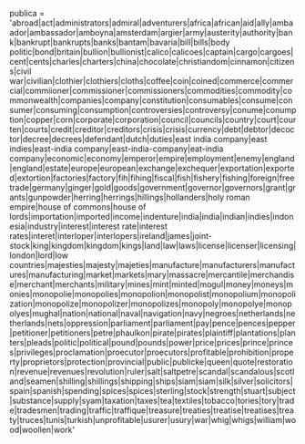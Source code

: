publica = 'abroad|act|administrators|admiral|adventurers|africa|african|aid|ally|ambaador|ambassador|amboyna|amsterdam|argier|army|austerity|authority|bank|bankrupt|bankrupts|banks|bantam|bavaria|bill|bills|body politic|bond|britain|bullion|bullionist|calico|calicoes|captain|cargo|cargoes|cent|cents|charles|charters|china|chocolate|christiandom|cinnamon|citizens|civil war|civilian|clothier|clothiers|cloths|coffee|coin|coined|commerce|commercial|commiioner|commissioner|commissioners|commodities|commodity|commonwealth|companies|company|constitution|consumables|consume|consumer|consuming|consumption|controversies|controversy|conume|conumption|copper|corn|corporate|corporation|council|councils|country|court|courten|courts|credit|creditor|creditors|crisis|crisis|currency|debt|debtor|decoctor|decree|decrees|defendant|dutch|duties|east india company|east indies|east-india company|east-india-company|eat-india company|economic|economy|emperor|empire|employment|enemy|england|england|estate|europe|european|exchange|exchequer|exportation|exported|extortion|factories|factory|fih|fihing|fiscal|fish|fishery|fishing|foreign|free trade|germany|ginger|gold|goods|government|governor|governors|grant|grants|gunpowder|herring|herrings|hillings|hollanders|holy roman empire|house of commons|house of lords|importation|imported|income|indenture|india|india|indian|indies|indonesia|industry|interest|interest rate|interest rates|interet|interloper|interlopers|ireland|james|joint-stock|king|kingdom|kingdom|kings|land|law|laws|license|licenser|licensing|london|lord|low countries|majesties|majesty|majeties|manufacture|manufacturers|manufactures|manufacturing|market|markets|mary|massacre|mercantile|merchandise|merchant|merchants|military|mines|mint|minted|mogul|money|moneys|monies|monopolie|monopolies|monopolion|monopolist|monopolium|monopolization|monopolize|monopolizer|monopolizes|monopoly|monopolye|monopolyes|mughal|nation|national|naval|navigation|navy|negroes|netherlands|netherlands|nets|oppression|parliament|parliament|pay|pence|pences|pepper|petitioner|petitioners|petre|phaulkon|pirate|pirates|plaintiff|plantations|planters|pleads|politic|political|pound|pounds|power|price|prices|prince|princes|privileges|proclamation|proecutor|proecutors|profitable|prohibition|property|proprietors|protection|provincial|public|publicke|queen|quote|restoration|revenue|revenues|revolution|ruler|salt|saltpetre|scandal|scandalous|scotland|seamen|shilling|shillings|shipping|ships|siam|siam|silk|silver|solicitors|spain|spanish|spending|spices|spices|sterling|stock|strength|stuart|subject|substance|supply|syam|taxation|taxes|tea|textiles|tobacco|tories|tory|trade|tradesmen|trading|traffic|traffique|treasure|treaties|treatise|treatises|treaty|truces|tunis|turkish|unprofitable|usurer|usury|war|whig|whigs|william|wood|woollen|work'
